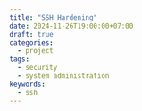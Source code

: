 ```yaml
---
title: "SSH Hardening"
date: 2024-11-26T19:00:00+07:00
draft: true
categories:
  - project
tags:
  - security
  - system administration
keywords:
  - ssh
---
```

